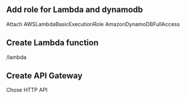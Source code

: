 


## Add role for Lambda and dynamodb
Attach
AWSLambdaBasicExecutionRole
AmazonDynamoDBFullAccess



## Create Lambda function

/lambda


## Create API Gateway
Chose HTTP API



